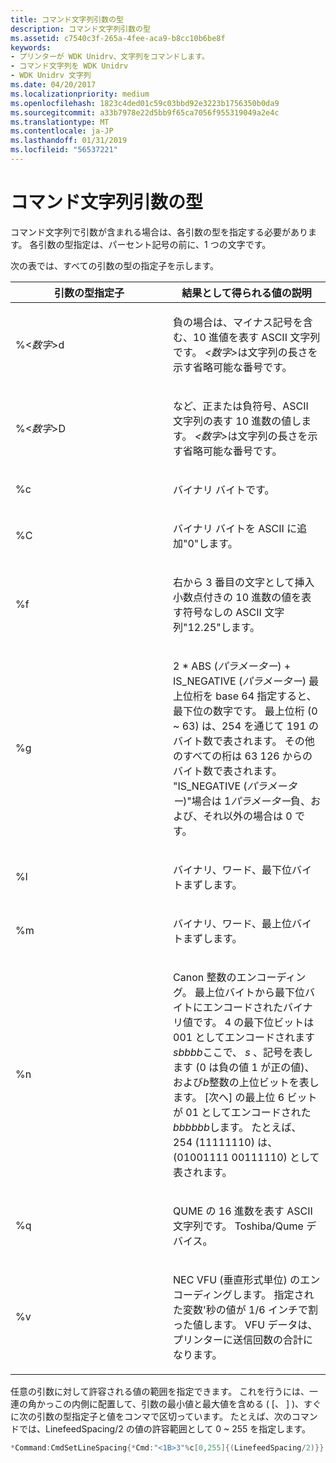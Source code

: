 ```yaml
---
title: コマンド文字列引数の型
description: コマンド文字列引数の型
ms.assetid: c7540c3f-265a-4fee-aca9-b8cc10b6be8f
keywords:
- プリンターが WDK Unidrv、文字列をコマンドします。
- コマンド文字列を WDK Unidrv
- WDK Unidrv 文字列
ms.date: 04/20/2017
ms.localizationpriority: medium
ms.openlocfilehash: 1823c4ded01c59c03bbd92e3223b1756350b0da9
ms.sourcegitcommit: a33b7978e22d5bb9f65ca7056f955319049a2e4c
ms.translationtype: MT
ms.contentlocale: ja-JP
ms.lasthandoff: 01/31/2019
ms.locfileid: "56537221"
---
```

# <a name="command-string-argument-types"></a>コマンド文字列引数の型





コマンド文字列で引数が含まれる場合は、各引数の型を指定する必要があります。 各引数の型指定は、パーセント記号の前に、1 つの文字です。

次の表では、すべての引数の型の指定子を示します。

<table>
<colgroup>
<col width="50%" />
<col width="50%" />
</colgroup>
<thead>
<tr class="header">
<th>引数の型指定子</th>
<th>結果として得られる値の説明</th>
</tr>
</thead>
<tbody>
<tr class="odd">
<td><p>%&lt;<em>数字</em>&gt;d</p></td>
<td><p>負の場合は、マイナス記号を含む、10 進値を表す ASCII 文字列です。 <em>&lt;数字&gt;</em>は文字列の長さを示す省略可能な番号です。</p></td>
</tr>
<tr class="even">
<td><p>%&lt;<em>数字</em>&gt;D</p></td>
<td><p>など、正または負符号、ASCII 文字列の表す 10 進数の値します。 <em>&lt;数字&gt;</em>は文字列の長さを示す省略可能な番号です。</p></td>
</tr>
<tr class="odd">
<td><p>%c</p></td>
<td><p>バイナリ バイトです。</p></td>
</tr>
<tr class="even">
<td><p>%C</p></td>
<td><p>バイナリ バイトを ASCII に追加&quot;0&quot;します。</p></td>
</tr>
<tr class="odd">
<td><p>%f</p></td>
<td><p>右から 3 番目の文字として挿入小数点付きの 10 進数の値を表す符号なしの ASCII 文字列&quot;12.25&quot;します。</p></td>
</tr>
<tr class="even">
<td><p>%g</p></td>
<td><p>2 * ABS (<em>パラメーター</em>) + IS_NEGATIVE (<em>パラメーター</em>) 最上位桁を base 64 指定すると、最下位の数字です。 最上位桁 (0 ~ 63) は、254 を通じて 191 のバイト数で表されます。 その他のすべての桁は 63 126 からのバイト数で表されます。 &quot;IS_NEGATIVE (<em>パラメーター</em>)&quot;場合は 1<em>パラメーター</em>負、および、それ以外の場合は 0 です。</p></td>
</tr>
<tr class="odd">
<td><p>%l</p></td>
<td><p>バイナリ、ワード、最下位バイトまずします。</p></td>
</tr>
<tr class="even">
<td><p>%m</p></td>
<td><p>バイナリ、ワード、最上位バイトまずします。</p></td>
</tr>
<tr class="odd">
<td><p>%n</p></td>
<td><p>Canon 整数のエンコーディング。 最上位バイトから最下位バイトにエンコードされたバイナリ値です。 4 の最下位ビットは 001 としてエンコードされます<em>sbbbb</em>ここで、 <em>s</em> 、記号を表します (0 は負の値 1 が正の値)、および<em>b</em>整数の上位ビットを表します。 [次へ] の最上位 6 ビットが 01 としてエンコードされた<em>bbbbbb</em>します。 たとえば、254 (11111110) は、(01001111 00111110) として表されます。</p></td>
</tr>
<tr class="even">
<td><p>%q</p></td>
<td><p>QUME の 16 進数を表す ASCII 文字列です。 Toshiba/Qume デバイス。</p></td>
</tr>
<tr class="odd">
<td><p>%v</p></td>
<td><p>NEC VFU (垂直形式単位) のエンコーディングします。 指定された変数&#39;秒の値が 1/6 インチで割った値します。 VFU データは、プリンターに送信回数の合計になります。</p></td>
</tr>
</tbody>
</table>

 

任意の引数に対して許容される値の範囲を指定できます。 これを行うには、一連の角かっこの内側に配置して、引数の最小値と最大値を含める ( \[、 \] )、すぐに次の引数の型指定子と値をコンマで区切っています。 たとえば、次のコマンドでは、LinefeedSpacing/2 の値の許容範囲として 0 ~ 255 を指定します。

```cpp
*Command:CmdSetLineSpacing{*Cmd:"<1B>3"%c[0,255]{(LinefeedSpacing/2)}}
```

 

 




